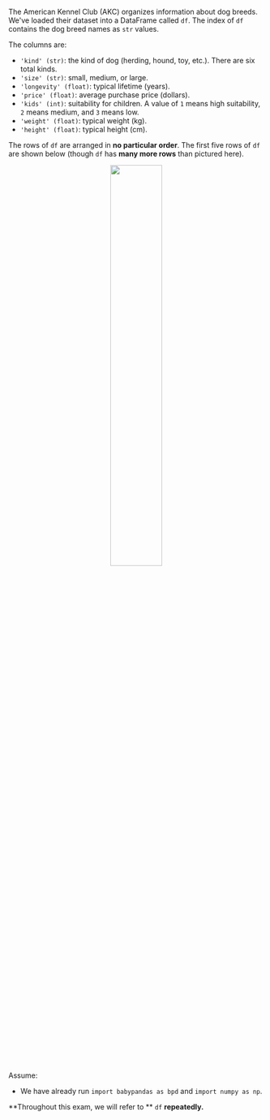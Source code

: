 The American Kennel Club (AKC) organizes information about dog
breeds. We've loaded their dataset into a DataFrame called `df`. The index of
`df` contains the dog breed names as `str` values.

The columns are:
    
  - `'kind' (str)`: the kind of dog (herding, hound, toy, etc.). There
    are six total kinds.
  - `'size' (str)`: small, medium, or large.
  - `'longevity' (float)`: typical lifetime (years).
  - `'price' (float)`: average purchase price (dollars).
  - `'kids' (int)`: suitability for children. A value of `1` means
  high suitability, `2` means medium, and `3` means low.
  - `'weight' (float)`: typical weight (kg).
  - `'height' (float)`: typical height (cm).

The rows of `df` are arranged in **no particular
 order**. The first five rows of `df` are shown below (though
`df` has **many more rows** than pictured here).

<center><img src='../assets/images/su22-final/df.png' width=45%></center>
<br>

Assume:
  - We have already run `import babypandas as bpd` and
  `import numpy as np`.
  
**Throughout this exam, we will refer to ** `df` **repeatedly.**
